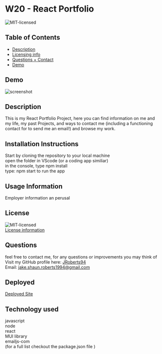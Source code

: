# W20 - React Portfolio

![MIT-licensed](https://img.shields.io/badge/License-MIT-red)

## Table of Contents 
- [Description](#description)
- [Licensing info](#license)
- [Questions + Contact](#questions)
- [Demo](#demo)

## Demo
![screenshot](src\pages\screenshots\w20screenshot.PNG)

## Description
This is my React Portfolio Project, here you can find information on me and my life, my past Projects, and ways to contact me (including a functioning contact for to send me an email!) and browse my work.

## Installation Instructions
Start by cloning the repository to your local machine
 <br> 
 open the folder in VScode (or a coding app similiar) 
 <br> 
 in the console, type npm install 
 <br> 
 type: npm start to run the app

## Usage Information
Employer information an perusal

## License
![MIT-licensed](https://img.shields.io/badge/License-MIT-red)
<br>
[License information](https://opensource.org/licenses)

## Questions
feel free to contact me, for any questions or improvements you may think of
<br>
Visit my GitHub profile here: [JRoberts94](https://github.com/JRoberts94)
<br>
Email: jake.shaun.roberts1994@gmail.com

## Deployed
[Deployed Site]()

## Technology used
javascript <br> node <br> react <br> MUI library <br> emailjs-com <br> (for a full list checkout the package.json file )